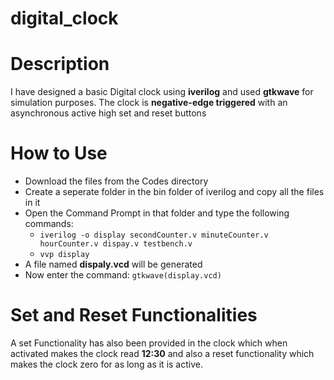 # digital_clock
# Description
I have designed a basic Digital clock using **iverilog** and used **gtkwave** for simulation purposes. The clock is **negative-edge triggered** with an asynchronous active high set and reset buttons
# How to Use
* Download the files from the Codes directory
* Create a seperate folder in the bin folder of iverilog and copy all the files in it
* Open the Command Prompt in that folder and type the following commands:
  * `iverilog -o display secondCounter.v minuteCounter.v hourCounter.v dispay.v testbench.v`
  * `vvp display`
* A file named **dispaly.vcd** will be generated
* Now enter the command: `gtkwave(display.vcd)`
# Set and Reset Functionalities
A set Functionality has also been provided in the clock which when activated makes the clock read **12:30** and also a reset functionality which makes the clock zero for as long as it is active.

